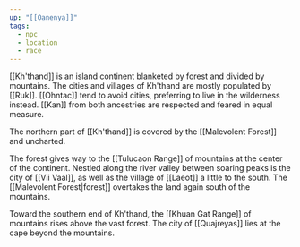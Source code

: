 ```yaml
---
up: "[[Oanenya]]"
tags:
  - npc
  - location
  - race
---
```

[[Kh'thand]] is an island continent blanketed by forest and divided by mountains. The cities and villages of Kh'thand are mostly populated by [[Ruk]]. [[Ohntac]] tend to avoid cities, preferring to live in the wilderness instead. [[Kan]] from both ancestries are respected and feared in equal measure. 

The northern part of [[Kh'thand]] is covered by the [[Malevolent Forest]] and uncharted. 

The forest gives way to the [[Tulucaon Range]] of mountains at the center of the continent. Nestled along the river valley between soaring peaks is the city of [[Vii Vaal]], as well as the village of [[Laeot]] a little to the south. The [[Malevolent Forest|forest]] overtakes the land again south of the mountains. 

Toward the southern end of Kh'thand, the [[Khuan Gat Range]] of mountains rises above the vast forest. The city of [[Quajreyas]] lies at the cape beyond the mountains. 
